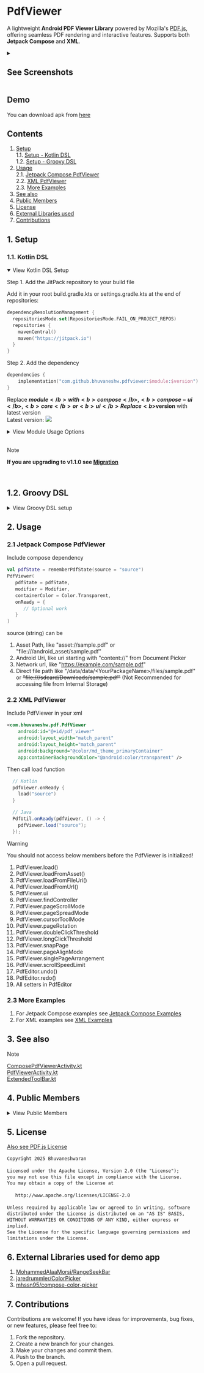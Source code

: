 
# PdfViewer

A lightweight **Android PDF Viewer Library** powered by Mozilla's [PDF.js](https://github.com/mozilla/pdf.js), offering seamless PDF rendering and interactive features. Supports both **Jetpack Compose** and **XML**.

<details>
<summary> <h2>See Screenshots</h2></summary>
   <img src="screenshots/1.png" width="190" alt="ScreenShot1"/> <img src="screenshots/2.png" width="190" alt="ScreenShot2"/>
   <img src="screenshots/3.png" width="190" alt="ScreenShot3"/> <img src="screenshots/4.png" width="190" alt="ScreenShot4"/> <img src="screenshots/5.png" width="190" alt="ScreenShot5"/>
</details>

## Demo
You can download apk from [here](/app/release/app-release.apk)

## Contents
1. [Setup](#1-setup)<br>
   1.1. [Setup - Kotlin DSL](#11-kotlin-dsl)<br>
   1.2. [Setup - Groovy DSL](#12-groovy-dsl)<br>
2. [Usage](#2-usage)<br>
   2.1. [Jetpack Compose PdfViewer](#21-jetpack-compose-pdfviewer)<br>
   2.2. [XML PdfViewer](#22-xml-pdfviewer)<br>
   2.3. [More Examples](#23-more-examples)<br>
3. [See also](#3-see-also)<br>
4. [Public Members](#4-public-members)<br>
5. [License](#5-license)
6. [External Libraries used](#6-external-libraries-used-for-demo-app)
7. [Contributions](#7-contributions)

## 1. Setup
### 1.1. Kotlin DSL
<details open>
<summary>View Kotlin DSL Setup</summary>

Step 1. Add the JitPack repository to your build file

Add it in your root build.gradle.kts or settings.gradle.kts at the end of repositories:
```kotlin
dependencyResolutionManagement {
  repositoriesMode.set(RepositoriesMode.FAIL_ON_PROJECT_REPOS)
  repositories {
    mavenCentral()
    maven("https://jitpack.io")
  }
}
```
Step 2. Add the dependency
```kotlin
dependencies {
    implementation("com.github.bhuvaneshw.pdfviewer:$module:$version")
}
```
Replace <b>$module</b> with <b>compose</b>, <b>compose-ui</b>, <b>core</b> or <b>ui</b>
Replace <b>$version</b> with latest version<br/>
Latest version: [![](https://jitpack.io/v/bhuvaneshw/pdfviewer.svg)](https://jitpack.io/#bhuvaneshw/pdfviewer)

<details>
<summary>View Module Usage Options</summary>

#### Compose PDF Viewer (Core only)
Minimal setup for rendering PDFs using Jetpack Compose.
```kotlin
implementation("com.github.bhuvaneshw.pdfviewer:compose:1.0.0")
```
#### Compose PDF Viewer with UI Components
Enhanced Compose viewer setup including PdfViewerContainer, PdfToolBar, and PdfScrollBar.
```kotlin
implementation("com.github.bhuvaneshw.pdfviewer:compose:1.0.0")
implementation("com.github.bhuvaneshw.pdfviewer:compose-ui:1.0.0")
```

#### XML PDF Viewer (Core only)
Use the minimal setup for rendering PDFs.
```kotlin
implementation("com.github.bhuvaneshw.pdfviewer:core:1.0.0")
```

#### XML PDF Viewer with UI Components
Includes PdfViewerContainer, PdfToolBar, and PdfScrollBar for a complete viewing experience.
```kotlin
implementation("com.github.bhuvaneshw.pdfviewer:core:1.0.0")
implementation("com.github.bhuvaneshw.pdfviewer:ui:1.0.0")
```
</details>
</details>
<br/>

> [!NOTE]  
> **If you are upgrading to v1.1.0 see [Migration](docs/MIGRATION.md)**

<br/>

## 1.2. Groovy DSL
<details>
<summary>View Groovy DSL setup</summary>

Step 1. Add the JitPack repository to your build file

Add it in your root build.gradle or settings.gradle at the end of repositories:
```groovy
dependencyResolutionManagement {
  repositoriesMode.set(RepositoriesMode.FAIL_ON_PROJECT_REPOS)
  repositories {
      mavenCentral()
      maven { url 'https://jitpack.io' }
  }
}
```
Step 2. Add the dependency
```groovy
dependencies {
    implementation 'com.github.bhuvaneshw.pdfviewer:$module:$version'
}
```
</details>

## 2. Usage
### 2.1 Jetpack Compose PdfViewer

Include compose dependency

```kotlin
val pdfState = rememberPdfState(source = "source")
PdfViewer(
   pdfState = pdfState,
   modifier = Modifier,
   containerColor = Color.Transparent,
   onReady = {
      // Optional work
   }
)
```

source (string) can be
1. Asset Path, like "asset://sample.pdf" or "file:///android_asset/sample.pdf"
2. Android Uri, like uri starting with "content://" from Document Picker
3. Network url, like "https://example.com/sample.pdf"
4. Direct file path like "/data/data/&lt;YourPackageName&gt;/files/sample.pdf" or ~~"file:///sdcard/Downloads/sample.pdf"~~ (Not Recommended for accessing file from Internal Storage)

### 2.2 XML PdfViewer
Include PdfViewer in your xml
```xml
<com.bhuvaneshw.pdf.PdfViewer
    android:id="@+id/pdf_viewer"
    android:layout_width="match_parent"
    android:layout_height="match_parent"
    android:background="@color/md_theme_primaryContainer"
    app:containerBackgroundColor="@android:color/transparent" />
```
Then call load function
```kotlin
  // Kotlin
  pdfViewer.onReady {
    load("source")
  }
```
```java
  // Java
  PdfUtil.onReady(pdfViewer, () -> {
    pdfViewer.load("source");
  });
```

> [!WARNING]
> You should not access below members before the PdfViewer is initialized!
> 1. PdfViewer.load()
> 2. PdfViewer.loadFromAsset()
> 3. PdfViewer.loadFromFileUri()
> 4. PdfViewer.loadFromUrl()
> 5. PdfViewer.ui
> 6. PdfViewer.findController
> 7. PdfViewer.pageScrollMode
> 8. PdfViewer.pageSpreadMode
> 9. PdfViewer.cursorToolMode
> 10. PdfViewer.pageRotation
> 11. PdfViewer.doubleClickThreshold
> 12. PdfViewer.longClickThreshold
> 13. PdfViewer.snapPage
> 14. PdfViewer.pageAlignMode
> 15. PdfViewer.singlePageArrangement
> 16. PdfViewer.scrollSpeedLimit
> 17. PdfEditor.undo()
> 18. PdfEditor.redo()
> 19. All setters in PdfEditor

### 2.3 More Examples
1. For Jetpack Compose examples see [Jetpack Compose Examples](docs/README_COMPOSE.md)
2. For XML examples see [XML Examples](docs/README_XML.md)

## 3. See also
> [!NOTE]
> [ComposePdfViewerActivity.kt](/app/src/main/java/com/bhuvaneshw/pdfviewerdemo/ComposePdfViewerActivity.kt)<br>
> [PdfViewerActivity.kt](/app/src/main/java/com/bhuvaneshw/pdfviewerdemo/PdfViewerActivity.kt)<br>
> [ExtendedToolBar.kt](/app/src/main/java/com/bhuvaneshw/pdfviewerdemo/ExtendedToolBar.kt)<br>

## 4. Public Members
<details>
<summary>View Public Members</summary>

`isInitialized: Boolean`
Indicates whether the PDF viewer has been initialized.

`currentUrl: String?`
The current URL of the loaded PDF document.

`currentPage: Int`
The current page number of the PDF document.

`pagesCount: Int`
The total number of pages in the currently loaded PDF document.

`currentPageScale: Float`
The scale factor of the current page (zoom level).

`currentPageScaleValue: String`
The current scale value of the PDF page (e.g., `page-fit`, `auto`).

`properties: PdfDocumentProperties?`
The properties of the currently loaded PDF document, such as title, author, etc.

`ui: UiSettings`
Returns the `UiSettings` for the PDF viewer. Provides settings related to the UI provided by Mozilla's PDF.js.

`findController: FindController`
Returns the `FindController` for the PDF viewer. Provides functionality for finding text in the PDF.

`pageScrollMode: PageScrollMode`
Defines the page scroll mode (e.g., vertical, horizontal, wrapped).

`pageSpreadMode: PageSpreadMode`
Defines the page spread mode (e.g., none, odd, even).

`cursorToolMode: CursorToolMode`
Defines the cursor tool mode (e.g., text select, hand tool).

`load(url: String, originalUrl: String = url)`
Loads a PDF file from the specified `url`. The `originalUrl` parameter is optional and defaults to the `url`.

`onReady(onReady: PdfOnReadyListener)`
Registers a listener that gets called when the PDF viewer is initialized and ready.

`addListener(listener: PdfListener)`
Adds a listener to be notified of PDF events (e.g., page load).

`removeListener(listener: PdfListener)` and `removeListener(listener: PdfOnReadyListener)`
Removes a previously added listener.

`goToPage(pageNumber: Int)`
Navigates to the specified page number in the PDF.

`scrollToRatio(ratio: Float)`
Scrolls the viewer to a specific ratio (0f - 1f) (calculated to offset).

`scrollTo(offset: Int)`
Scrolls the viewer to the specified offset.

`goToNextPage()`
Navigates to the next page in the PDF.

`goToPreviousPage()`
Navigates to the previous page in the PDF.

`goToFirstPage()`
Navigates to the first page in the PDF.

`goToLastPage()`
Navigates to the last page in the PDF.

`scalePageTo(scale: Float)`
Zooms the current page to the specified scale factor.

`zoomIn()`
Zooms in on the current page.

`zoomOut()`
Zooms out on the current page.

`zoomTo(zoom: Zoom)`
Zooms to a specified zoom mode (e.g., `PAGE_FIT`, `PAGE_WIDTH`).

`downloadFile()`
Initiates the download of the currently viewed PDF file.

`printFile()` - unstable
Prints the currently viewed PDF file.

`startPresentationMode()` - unstable
Starts presentation mode, which is typically used for viewing PDFs in full-screen mode.

`rotateClockWise()`
Rotates the PDF clockwise by 90 degrees.

`rotateCounterClockWise()`
Rotates the PDF counter-clockwise by 90 degrees.

`showDocumentProperties()`
Displays the properties of the current PDF document (e.g., title, author).

`reInitialize()`
Re-initializes the PDF viewer, reloading the webview.

`setContainerBackgroundColor(color: Int)`
Sets the background color of the PDF viewer container.

</details>

## 5. License
[Also see PDF.js License](LICENSE_PDF_JS.md)
```
Copyright 2025 Bhuvaneshwaran

Licensed under the Apache License, Version 2.0 (the "License");
you may not use this file except in compliance with the License.
You may obtain a copy of the License at

   http://www.apache.org/licenses/LICENSE-2.0

Unless required by applicable law or agreed to in writing, software
distributed under the License is distributed on an "AS IS" BASIS,
WITHOUT WARRANTIES OR CONDITIONS OF ANY KIND, either express or implied.
See the License for the specific language governing permissions and
limitations under the License.
```

## 6. External Libraries used for demo app
1. [MohammedAlaaMorsi/RangeSeekBar](https://github.com/MohammedAlaaMorsi/RangeSeekBar)
2. [jaredrummler/ColorPicker](https://github.com/jaredrummler/ColorPicker)
3. [mhssn95/compose-color-picker](https://github.com/mhssn95/compose-color-picker)

## 7. Contributions

Contributions are welcome! If you have ideas for improvements, bug fixes, or new features, please feel free to:

1.  Fork the repository.
2.  Create a new branch for your changes.
3.  Make your changes and commit them.
4.  Push to the branch.
5.  Open a pull request.
